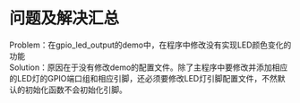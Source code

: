 # 问题及解决汇总

Problem：在gpio_led_output的demo中，在程序中修改没有实现LED颜色变化的功能    
Solution：原因在于没有修改demo的配置文件。除了主程序中要修改并添加相应的LED灯的GPIO端口组和相应引脚，还必须要修改LED灯引脚配置文件，不然默认的初始化函数不会初始化引脚。  

